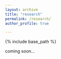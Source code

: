 ```yaml
---
layout: archive
title: "research"
permalink: /research/
author_profile: true

---
```


{% include base_path %}

coming soon...

<!-- timing and prediction errors -->

<!-- dynamic neural representation of reward predictions  -->

<!-- learning task representations from continuous experience  -->
